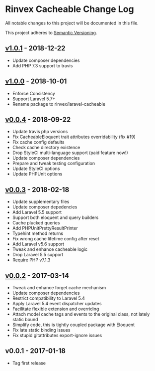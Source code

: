 # Rinvex Cacheable Change Log

All notable changes to this project will be documented in this file.

This project adheres to [Semantic Versioning](CONTRIBUTING.md).


## [v1.0.1] - 2018-12-22
- Update composer dependencies
- Add PHP 7.3 support to travis

## [v1.0.0] - 2018-10-01
- Enforce Consistency
- Support Laravel 5.7+
- Rename package to rinvex/laravel-cacheable

## [v0.0.4] - 2018-09-22
- Update travis php versions
- Fix CacheableEloquent trait attributes overridability (fix #19)
- Fix cache config defaults
- Check cache directory existence
- Drop StyleCI multi-language support (paid feature now!)
- Update composer dependencies
- Prepare and tweak testing configuration
- Update StyleCI options
- Update PHPUnit options

## [v0.0.3] - 2018-02-18
- Update supplementary files
- Update composer depedencies
- Add Laravel 5.5 support
- Support both eloquent and query builders
- Cache plucked queries
- Add PHPUnitPrettyResultPrinter
- Typehint method returns
- Fix wrong cache lifetime config after reset
- Add Laravel v5.6 support
- Tweak and enhance cacheable logic
- Drop Laravel 5.5 support
- Require PHP v7.1.3

## [v0.0.2] - 2017-03-14
- Tweak and enhance forget cache mechanism
- Update composer dependencies
- Restrict compatibility to Laravel 5.4
- Apply Laravel 5.4 event dispatcher updates
- Facilitate flexible extension and overriding
- Attach model cache tags and events to the original class, not lately static bound
- Simplify code, this is tightly coupled package with Eloquent
- Fix late static binding issues
- Fix stupid gitattributes export-ignore issues

## v0.0.1 - 2017-01-18
- Tag first release

[v1.0.1]: https://github.com/rinvex/laravel-cacheable/compare/v1.0.0...v1.0.1
[v1.0.0]: https://github.com/rinvex/laravel-cacheable/compare/v0.0.4...v1.0.0
[v0.0.4]: https://github.com/rinvex/laravel-cacheable/compare/v0.0.3...v0.0.4
[v0.0.3]: https://github.com/rinvex/laravel-cacheable/compare/v0.0.2...v0.0.3
[v0.0.2]: https://github.com/rinvex/laravel-cacheable/compare/v0.0.1...v0.0.2
